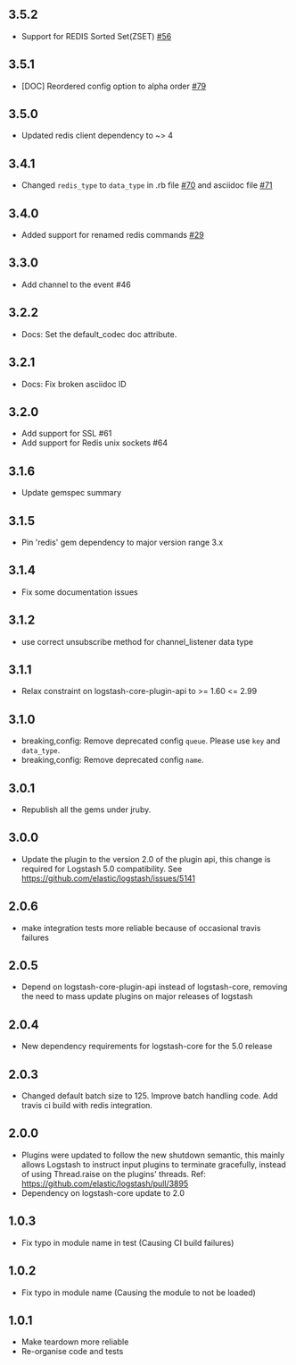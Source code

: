## 3.5.2
  - Support for REDIS Sorted Set(ZSET) [#56](https://github.com/logstash-plugins/logstash-input-redis/issues/56)

## 3.5.1
  - [DOC] Reordered config option to alpha order [#79](https://github.com/logstash-plugins/logstash-input-redis/issues/79)

## 3.5.0
  - Updated redis client dependency to ~> 4

## 3.4.1
  - Changed `redis_type` to `data_type` in .rb file [#70](https://github.com/logstash-plugins/logstash-input-redis/issues/70) and asciidoc file [#71](https://github.com/logstash-plugins/logstash-input-redis/issues/71)

## 3.4.0
  - Added support for renamed redis commands [#29](https://github.com/logstash-plugins/logstash-input-redis/issues/29)

## 3.3.0
  - Add channel to the event #46

## 3.2.2
  - Docs: Set the default_codec doc attribute.

## 3.2.1
  - Docs: Fix broken asciidoc ID

## 3.2.0
  - Add support for SSL #61
  - Add support for Redis unix sockets #64

## 3.1.6
  - Update gemspec summary

## 3.1.5
  - Pin 'redis' gem dependency to major version range 3.x

## 3.1.4
  - Fix some documentation issues

## 3.1.2
  - use correct unsubscribe method for channel_listener data type

## 3.1.1
  - Relax constraint on logstash-core-plugin-api to >= 1.60 <= 2.99

## 3.1.0
 - breaking,config: Remove deprecated config `queue`. Please use `key` and `data_type`.
 - breaking,config: Remove deprecated config `name`.

## 3.0.1
 - Republish all the gems under jruby.

## 3.0.0
 - Update the plugin to the version 2.0 of the plugin api, this change is required for Logstash 5.0 compatibility. See https://github.com/elastic/logstash/issues/5141

## 2.0.6
 - make integration tests more reliable because of occasional travis failures

## 2.0.5
 - Depend on logstash-core-plugin-api instead of logstash-core, removing the need to mass update plugins on major releases of logstash

## 2.0.4
 - New dependency requirements for logstash-core for the 5.0 release

## 2.0.3
 - Changed default batch size to 125. Improve batch handling code. Add travis ci build with redis integration.

## 2.0.0
 - Plugins were updated to follow the new shutdown semantic, this mainly allows Logstash to instruct input plugins to terminate gracefully,
   instead of using Thread.raise on the plugins' threads. Ref: https://github.com/elastic/logstash/pull/3895
 - Dependency on logstash-core update to 2.0

## 1.0.3
 - Fix typo in module name in test (Causing CI build failures)

## 1.0.2
 - Fix typo in module name (Causing the module to not be loaded)

## 1.0.1
 - Make teardown more reliable
 - Re-organise code and tests
